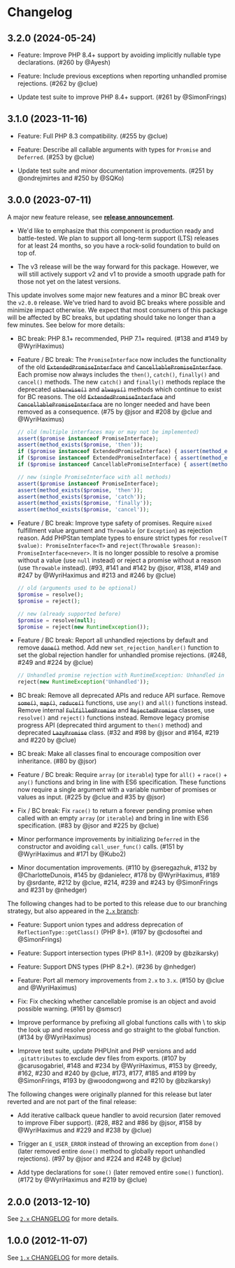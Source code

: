 # Changelog

## 3.2.0 (2024-05-24)

- Feature: Improve PHP 8.4+ support by avoiding implicitly nullable type declarations.
  (#260 by @Ayesh)

- Feature: Include previous exceptions when reporting unhandled promise rejections.
  (#262 by @clue)

- Update test suite to improve PHP 8.4+ support.
  (#261 by @SimonFrings)

## 3.1.0 (2023-11-16)

- Feature: Full PHP 8.3 compatibility.
  (#255 by @clue)

- Feature: Describe all callable arguments with types for `Promise` and `Deferred`.
  (#253 by @clue)

- Update test suite and minor documentation improvements.
  (#251 by @ondrejmirtes and #250 by @SQKo)

## 3.0.0 (2023-07-11)

A major new feature release, see [**release announcement**](https://clue.engineering/2023/announcing-reactphp-promise-v3).

- We'd like to emphasize that this component is production ready and battle-tested.
  We plan to support all long-term support (LTS) releases for at least 24 months,
  so you have a rock-solid foundation to build on top of.

- The v3 release will be the way forward for this package. However, we will still
  actively support v2 and v1 to provide a smooth upgrade path for those not yet
  on the latest versions.

This update involves some major new features and a minor BC break over the
`v2.0.0` release. We've tried hard to avoid BC breaks where possible and
minimize impact otherwise. We expect that most consumers of this package will be
affected by BC breaks, but updating should take no longer than a few minutes.
See below for more details:

- BC break: PHP 8.1+ recommended, PHP 7.1+ required.
  (#138 and #149 by @WyriHaximus)

- Feature / BC break: The `PromiseInterface` now includes the functionality of the old ~~`ExtendedPromiseInterface`~~ and ~~`CancellablePromiseInterface`~~.
  Each promise now always includes the `then()`, `catch()`, `finally()` and `cancel()` methods.
  The new `catch()` and `finally()` methods replace the deprecated ~~`otherwise()`~~ and ~~`always()`~~ methods which continue to exist for BC reasons.
  The old ~~`ExtendedPromiseInterface`~~ and ~~`CancellablePromiseInterface`~~ are no longer needed and have been removed as a consequence.
  (#75 by @jsor and #208 by @clue and @WyriHaximus)

  ```php
  // old (multiple interfaces may or may not be implemented)
  assert($promise instanceof PromiseInterface);
  assert(method_exists($promise, 'then'));
  if ($promise instanceof ExtendedPromiseInterface) { assert(method_exists($promise, 'otherwise')); }
  if ($promise instanceof ExtendedPromiseInterface) { assert(method_exists($promise, 'always')); }
  if ($promise instanceof CancellablePromiseInterface) { assert(method_exists($promise, 'cancel')); }

  // new (single PromiseInterface with all methods)
  assert($promise instanceof PromiseInterface);
  assert(method_exists($promise, 'then'));
  assert(method_exists($promise, 'catch'));
  assert(method_exists($promise, 'finally'));
  assert(method_exists($promise, 'cancel'));
  ```

- Feature / BC break: Improve type safety of promises. Require `mixed` fulfillment value argument and `Throwable` (or `Exception`) as rejection reason.
  Add PHPStan template types to ensure strict types for `resolve(T $value): PromiseInterface<T>` and `reject(Throwable $reason): PromiseInterface<never>`.
  It is no longer possible to resolve a promise without a value (use `null` instead) or reject a promise without a reason (use `Throwable` instead).
  (#93, #141 and #142 by @jsor, #138, #149 and #247 by @WyriHaximus and #213 and #246 by @clue)

  ```php
  // old (arguments used to be optional)
  $promise = resolve();
  $promise = reject();

  // new (already supported before)
  $promise = resolve(null);
  $promise = reject(new RuntimeException());
  ```

- Feature / BC break: Report all unhandled rejections by default and remove ~~`done()`~~ method.
  Add new `set_rejection_handler()` function to set the global rejection handler for unhandled promise rejections.
  (#248, #249 and #224 by @clue)

  ```php
  // Unhandled promise rejection with RuntimeException: Unhandled in example.php:2
  reject(new RuntimeException('Unhandled'));
  ```

- BC break: Remove all deprecated APIs and reduce API surface.
  Remove ~~`some()`~~, ~~`map()`~~, ~~`reduce()`~~ functions, use `any()` and `all()` functions instead.
  Remove internal ~~`FulfilledPromise`~~ and ~~`RejectedPromise`~~ classes, use `resolve()` and `reject()` functions instead.
  Remove legacy promise progress API (deprecated third argument to `then()` method) and deprecated ~~`LazyPromise`~~ class.
  (#32 and #98 by @jsor and #164, #219 and #220 by @clue)

- BC break: Make all classes final to encourage composition over inheritance.
  (#80 by @jsor)

- Feature / BC break: Require `array` (or `iterable`) type for `all()` + `race()` + `any()` functions and bring in line with ES6 specification.
  These functions now require a single argument with a variable number of promises or values as input.
  (#225 by @clue and #35 by @jsor)

- Fix / BC break: Fix `race()` to return a forever pending promise when called with an empty `array` (or `iterable`) and bring in line with ES6 specification.
  (#83 by @jsor and #225 by @clue)

- Minor performance improvements by initializing `Deferred` in the constructor and avoiding `call_user_func()` calls.
  (#151 by @WyriHaximus and #171 by @Kubo2)

- Minor documentation improvements.
  (#110 by @seregazhuk, #132 by @CharlotteDunois, #145 by @danielecr, #178 by @WyriHaximus, #189 by @srdante, #212 by @clue, #214, #239 and #243 by @SimonFrings and #231 by @nhedger)

The following changes had to be ported to this release due to our branching
strategy, but also appeared in the [`2.x` branch](https://github.com/reactphp/promise/tree/2.x):

- Feature: Support union types and address deprecation of `ReflectionType::getClass()` (PHP 8+).
  (#197 by @cdosoftei and @SimonFrings)

- Feature: Support intersection types (PHP 8.1+).
  (#209 by @bzikarsky)

- Feature: Support DNS types (PHP 8.2+).
  (#236 by @nhedger)

- Feature: Port all memory improvements from `2.x` to `3.x`.
  (#150 by @clue and @WyriHaximus)

- Fix: Fix checking whether cancellable promise is an object and avoid possible warning.
  (#161 by @smscr)

- Improve performance by prefixing all global functions calls with \ to skip the look up and resolve process and go straight to the global function.
  (#134 by @WyriHaximus)

- Improve test suite, update PHPUnit and PHP versions and add `.gitattributes` to exclude dev files from exports.
  (#107 by @carusogabriel, #148 and #234 by @WyriHaximus, #153 by @reedy, #162, #230 and #240 by @clue, #173, #177, #185 and #199 by @SimonFrings, #193 by @woodongwong and #210 by @bzikarsky)

The following changes were originally planned for this release but later reverted
and are not part of the final release:

- Add iterative callback queue handler to avoid recursion (later removed to improve Fiber support).
  (#28, #82 and #86 by @jsor, #158 by @WyriHaximus and #229 and #238 by @clue)

- Trigger an `E_USER_ERROR` instead of throwing an exception from `done()` (later removed entire `done()` method to globally report unhandled rejections).
  (#97 by @jsor and #224 and #248 by @clue)

- Add type declarations for `some()` (later removed entire `some()` function).
  (#172 by @WyriHaximus and #219 by @clue)

## 2.0.0 (2013-12-10)

See [`2.x` CHANGELOG](https://github.com/reactphp/promise/blob/2.x/CHANGELOG.md) for more details.

## 1.0.0 (2012-11-07)

See [`1.x` CHANGELOG](https://github.com/reactphp/promise/blob/1.x/CHANGELOG.md) for more details.

